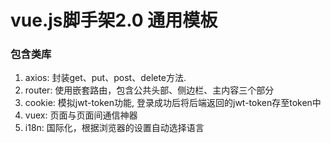 # vue.js脚手架2.0 通用模板

### 包含类库
  1. axios: 封装get、put、post、delete方法.
  2. router: 使用嵌套路由，包含公共头部、侧边栏、主内容三个部分
  3. cookie: 模拟jwt-token功能, 登录成功后将后端返回的jwt-token存至token中
  4. vuex: 页面与页面间通信神器
  5. i18n: 国际化，根据浏览器的设置自动选择语言

